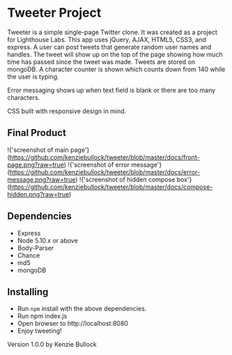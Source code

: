 # Tweeter Project

Tweeter is a simple single-page Twitter clone. It was created as a project for Lighthouse Labs. This app uses jQuery, AJAX, HTML5, CSS3, and express. A user can post tweets that generate random user names and handles. The tweet will show up on the top of the page showing how much time has passed since the tweet was made. Tweets are stored on mongoDB. A character counter is shown which counts down from 140 while the user is typing. 

Error messaging shows up when text field is blank or there are too many characters.

CSS built with responsive design in mind.

## Final Product

!{'screenshot of main page'}(https://github.com/kenziebullock/tweeter/blob/master/docs/front-page.png?raw=true)
!{'screenshot of error message'}(https://github.com/kenziebullock/tweeter/blob/master/docs/error-message.png?raw=true)
!{'screenshot of hidden compose box'}(https://github.com/kenziebullock/tweeter/blob/master/docs/compose-hidden.png?raw=true)
## Dependencies

- Express
- Node 5.10.x or above
- Body-Parser
- Chance
- md5
- mongoDB

## Installing

- Run `npm` install with the above dependencies.
- Run npm index.js
- Open browser to http://localhost:8080
- Enjoy tweeting!

Version 1.0.0
by Kenzie Bullock